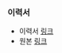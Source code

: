 ### 이력서

* 이력서 [링크](https://backlo.github.io/)
* 원본 [링크](https://github.com/sproogen/modern-resume-theme)
